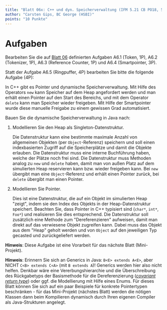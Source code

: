 ```yaml
---
title: "Blatt 06x: C++ und dyn. Speicherverwaltung (IFM 5.21 CB PO18, 5. Semester)"
author: "Carsten Gips, BC George (HSBI)"
points: "10 Punkte"
---
```


<!--  pandoc -s -f markdown -t markdown+smart-grid_tables-multiline_tables-simple_tables --columns=94 --reference-links=true  sheet06x.md  -o xxx.md  -->

# Aufgaben

Bearbeiten Sie die auf [Blatt 06] definierten Aufgaben A6.1 (Token, 1P), A6.2 (Tokenizer, 1P),
A6.3 (Reference Counter, 1P) und A6.4 (Smartpointer, 3P).

Statt der Aufgabe A6.5 (Ringpuffer, 4P) bearbeiten Sie bitte die folgende Aufgabe (4P):

In C++ gibt es Pointer und dynamische Speicherverwaltung. Mit Hilfe des Operators `new` kann
Speicher auf dem Heap angefordert werden und man erhält einen Pointer auf den Start des
Bereichs, und mit dem Operator `delete` kann man Speicher wieder freigeben. Mit Hilfe der
Smartpointer wurde diese manuelle Freigabe zu einem gewissen Grad automatisiert.

Bauen Sie die dynamische Speicherverwaltung in Java nach:

1.  Modellieren Sie den Heap als Singleton-Datenstruktur.

    Die Datenstruktur kann eine bestimmte maximale Anzahl von allgemeinen Objekten (per
    `Object`-Referenz) speichern und soll einen indexbasierten Zugriff auf die Speicherplätze
    und damit die Objekte erlauben. Die Datenstruktur muss eine interne Buchführung haben,
    welche der Plätze noch frei sind. Die Datenstruktur muss Methoden analog zu `new` und
    `delete` haben, damit man von außen Platz auf dem simulierten Heap reservieren kann bzw.
    wieder freigeben kann. Bei `new` übergibt man eine `Object`-Referenz und erhält einen
    Pointer zurück, bei `delete` übergibt man einen Pointer.

2.  Modellieren Sie Pointer.

    Dies ist eine Datenstruktur, die auf ein Objekt im simulierten Heap "zeigt", indem sie den
    Index des Objekts in der Heap-Datenstruktur speichert. Beachten Sie, dass Pointer in C++
    typisiert sind (`char*`, `int*`, `Foo*`) und realisieren Sie dies entsprechend. Die
    Datenstruktur soll zusätzlich eine Methode zum "Dereferenzieren" aufweisen, damit man
    direkt auf das verwiesene Objekt zugreifen kann. Dabei muss das Objekt aus dem "Heap"
    geholt werden und von `Object` auf den jeweiligen Typ gecasted und zurückgeliefert werden.

**Hinweis**: Diese Aufgabe ist eine Vorarbeit für das nächste Blatt (Mini-Projekt).

**Hinweis**: Erinnern Sie sich an Generics in Java: `B<E> extends A<E>`, aber NICHT
`C<B> extends C<A>` (mit `B extends A`)! Generics werden hier also nicht helfen. Denkbar wäre
eine Vererbungshierarchie und die Überschreibung des Rückgabetyps der Basismethode für die
Dereferenzierung ([*covariant return type*]) oder ggf. die Modellierung mit Hilfe eines Enums.
Für dieses Blatt können Sie sich auf ein paar Beispiele für konkrete Pointertypen
beschränken - für das Mini-Projekt (nächstes Blatt) werden die nötigen Klassen dann beim
Kompilieren dynamisch durch Ihren eigenen Compiler als Java-Strukturen angelegt.

  [Blatt 06]: sheet06.md
  [*covariant return type*]: https://docs.oracle.com/javase/tutorial/java/javaOO/returnvalue.html
